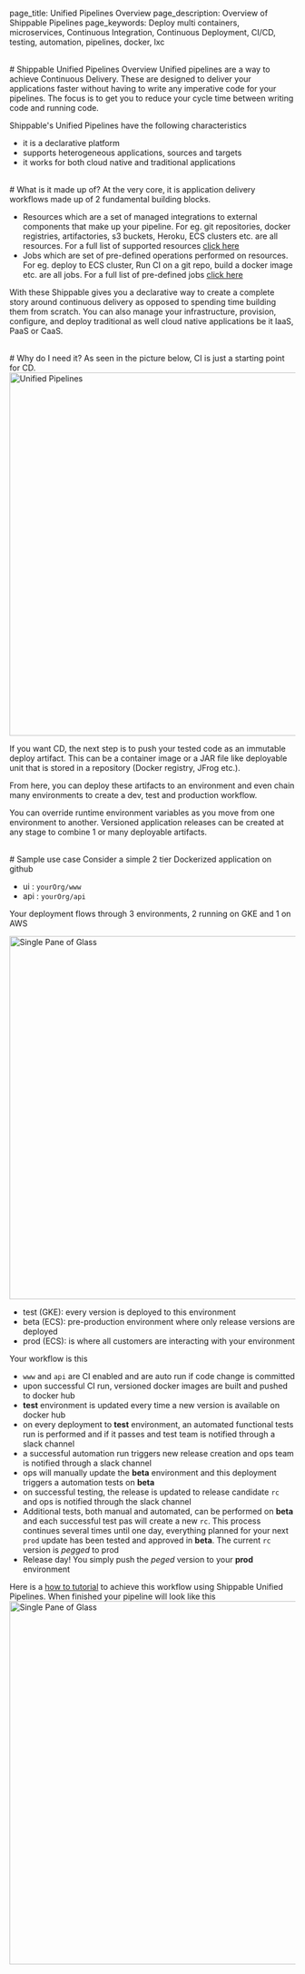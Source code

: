 page_title: Unified Pipelines Overview
page_description: Overview of Shippable Pipelines
page_keywords: Deploy multi containers, microservices, Continuous Integration, Continuous Deployment, CI/CD, testing, automation, pipelines, docker, lxc

<br>
# Shippable Unified Pipelines Overview
Unified pipelines are a way to achieve Continuous Delivery. These are designed 
to deliver your applications faster without having to write any imperative code 
for your pipelines. The focus is to get you to reduce your cycle time between 
writing code and running code.

Shippable's Unified Pipelines have the following characteristics

- it is a declarative platform 
- supports heterogeneous applications, sources and targets
- it works for both cloud native and traditional applications

<br>
# What is it made up of?
At the very core, it is application delivery workflows made up of 2 fundamental 
building blocks. 

- Resources which are a set of managed integrations to external components that 
make up your pipeline. For eg. git repositories, docker registries, artifactories, 
s3 buckets, Heroku, ECS clusters etc. are all resources. For a full list of 
supported resources [click here]()
- Jobs which are set of pre-defined operations performed on resources. For eg. 
deploy to ECS cluster, Run CI on a git repo, build a docker image etc. are all
jobs. For a full list of pre-defined jobs [click here]()

With these Shippable gives you a declarative way to create a complete story around 
continuous delivery as opposed to spending time building them from scratch. You 
can also manage your infrastructure, provision, configure, and deploy traditional 
as well cloud native applications be it IaaS, PaaS or CaaS. 

<br>
# Why do I need it?
As seen in the picture below, CI is just a starting point for CD. 


<img src="../images/overview.png" alt="Unified Pipelines" style="width:640px;"/>


If you want CD, the next step is to push your tested code as an immutable deploy 
artifact. This can be a container image or a JAR file like deployable unit that 
is stored in a repository (Docker registry, JFrog etc.).

From here, you can deploy these artifacts to an environment and even chain many
environments to create a dev, test and production workflow. 

You can override runtime environment variables as you move from one environment 
to another. Versioned application releases can be created at any stage to combine 
1 or many deployable artifacts.

<br>
# Sample use case
Consider a simple 2 tier Dockerized application on github

- ui  : `yourOrg/www` 
- api : `yourOrg/api`

Your deployment flows through 3 environments, 2 running on GKE and 1 on AWS

<img src="../images/pipelineRequirement.png" alt="Single Pane of Glass" style="width:640px;"/>

 - test (GKE): every version is deployed to this environment
 - beta (ECS): pre-production environment where only release versions are deployed
 - prod (ECS): is where all customers are interacting with your environment

Your workflow is this

- `www` and `api` are CI enabled and are auto run if code change is committed
- upon successful CI run, versioned docker images are built and pushed to docker hub 
- **test** environment is updated every time a new version is available on 
docker hub
- on every deployment to **test** environment, an automated functional tests 
run is performed and if it passes and test team is notified through a slack channel
- a successful automation run triggers new release creation and ops team is
notified through a slack channel
- ops will manually update the **beta** environment and this deployment triggers
a automation tests on **beta**
- on successful testing, the release is updated to release candidate `rc` and 
ops is notified through the slack channel
- Additional tests, both manual and automated, can be performed on **beta** and 
each successful test pas will create a new `rc`. This process continues several 
times until one day, everything planned for your next `prod` update has been 
tested and approved in **beta**. The current `rc` version is *pegged* to prod
- Release day! You simply push the *peged*  version to your **prod** environment

Here is a [how to tutorial]() to achieve this workflow using Shippable Unified 
Pipelines. When finished your pipeline will look like this
<img src="../images/spog.png" alt="Single Pane of Glass" style="width:640px;"/>
<br>
